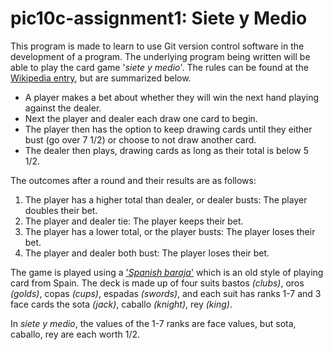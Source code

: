 # pic10c-assignment1: Siete y Medio

This program is made to learn to use Git version control software in the development of a program. The underlying program being written will be able to play the card game '_siete y medio_'. The rules can be found at the [Wikipedia entry](https://en.wikipedia.org/wiki/Sette_e_mezzo), but are summarized below.

* A player makes a bet about whether they will win the next hand playing against the dealer.
* Next the player and dealer each draw one card to begin.
* The player then has the option to keep drawing cards until they either bust (go over 7 1/2) or choose to not draw another card.
* The dealer then plays, drawing cards as long as their total is below 5 1/2.

The outcomes after a round and their results are as follows:
1. The player has a higher total than dealer, or dealer busts: The player doubles their bet.
2. The player and dealer tie: The player keeps their bet.
3. The player has a lower total, or the player busts: The player loses their bet.
4. The player and dealer both bust: The player loses their bet.

The game is played using a ['_Spanish baraja_'](http://en.wikipedia.org/wiki/Spanish_playing_cards) which is an old style of playing card from Spain. The deck is made up of four suits bastos _(clubs)_, oros _(golds)_, copas _(cups)_, espadas _(swords)_, and each suit has ranks 1-7 and 3 face cards the sota _(jack)_, caballo _(knight)_, rey _(king)_. 

In _siete y medio_, the values of the 1-7 ranks are face values, but sota, caballo, rey are each worth 1/2.
